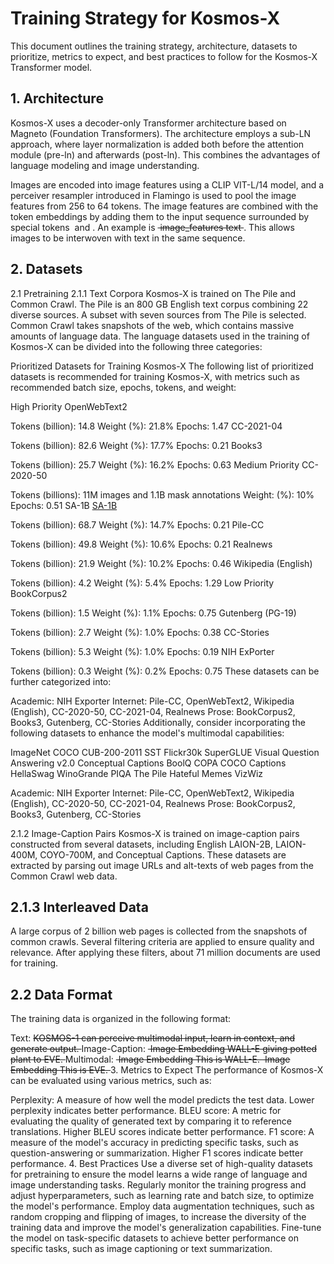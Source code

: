 # Training Strategy for Kosmos-X
This document outlines the training strategy, architecture, datasets to prioritize, metrics to expect, and best practices to follow for the Kosmos-X Transformer model.

## 1. Architecture
Kosmos-X uses a decoder-only Transformer architecture based on Magneto (Foundation Transformers). The architecture employs a sub-LN approach, where layer normalization is added both before the attention module (pre-ln) and afterwards (post-ln). This combines the advantages of language modeling and image understanding.

Images are encoded into image features using a CLIP VIT-L/14 model, and a perceiver resampler introduced in Flamingo is used to pool the image features from 256 to 64 tokens. The image features are combined with the token embeddings by adding them to the input sequence surrounded by special tokens <image> and </image>. An example is <s> <image> image_features </image> text </s>. This allows images to be interwoven with text in the same sequence.

## 2. Datasets
2.1 Pretraining
2.1.1 Text Corpora
Kosmos-X is trained on The Pile and Common Crawl. The Pile is an 800 GB English text corpus combining 22 diverse sources. A subset with seven sources from The Pile is selected. Common Crawl takes snapshots of the web, which contains massive amounts of language data. The language datasets used in the training of Kosmos-X can be divided into the following three categories:

Prioritized Datasets for Training Kosmos-X
The following list of prioritized datasets is recommended for training Kosmos-X, with metrics such as recommended batch size, epochs, tokens, and weight:

High Priority
OpenWebText2

Tokens (billion): 14.8
Weight (%): 21.8%
Epochs: 1.47
CC-2021-04

Tokens (billion): 82.6
Weight (%): 17.7%
Epochs: 0.21
Books3

Tokens (billion): 25.7
Weight (%): 16.2%
Epochs: 0.63
Medium Priority
CC-2020-50


Tokens (billions): 11M images and 1.1B mask annotations
Weight: (%): 10%
Epochs: 0.51
SA-1B
[SA-1B](https://ai.facebook.com/datasets/segment-anything-downloads/)

Tokens (billion): 68.7
Weight (%): 14.7%
Epochs: 0.21
Pile-CC

Tokens (billion): 49.8
Weight (%): 10.6%
Epochs: 0.21
Realnews

Tokens (billion): 21.9
Weight (%): 10.2%
Epochs: 0.46
Wikipedia (English)

Tokens (billion): 4.2
Weight (%): 5.4%
Epochs: 1.29
Low Priority
BookCorpus2

Tokens (billion): 1.5
Weight (%): 1.1%
Epochs: 0.75
Gutenberg (PG-19)

Tokens (billion): 2.7
Weight (%): 1.0%
Epochs: 0.38
CC-Stories

Tokens (billion): 5.3
Weight (%): 1.0%
Epochs: 0.19
NIH ExPorter

Tokens (billion): 0.3
Weight (%): 0.2%
Epochs: 0.75
These datasets can be further categorized into:

Academic: NIH Exporter
Internet: Pile-CC, OpenWebText2, Wikipedia (English), CC-2020-50, CC-2021-04, Realnews
Prose: BookCorpus2, Books3, Gutenberg, CC-Stories
Additionally, consider incorporating the following datasets to enhance the model's multimodal capabilities:

ImageNet
COCO
CUB-200-2011
SST
Flickr30k
SuperGLUE
Visual Question Answering v2.0
Conceptual Captions
BoolQ
COPA
COCO Captions
HellaSwag
WinoGrande
PIQA
The Pile
Hateful Memes
VizWiz

Academic: NIH Exporter
Internet: Pile-CC, OpenWebText2, Wikipedia (English), CC-2020-50, CC-2021-04, Realnews
Prose: BookCorpus2, Books3, Gutenberg, CC-Stories

2.1.2 Image-Caption Pairs
Kosmos-X is trained on image-caption pairs constructed from several datasets, including English LAION-2B, LAION-400M, COYO-700M, and Conceptual Captions. These datasets are extracted by parsing out image URLs and alt-texts of web pages from the Common Crawl web data.

## 2.1.3 Interleaved Data
A large corpus of 2 billion web pages is collected from the snapshots of common crawls. Several filtering criteria are applied to ensure quality and relevance. After applying these filters, about 71 million documents are used for training.

## 2.2 Data Format
The training data is organized in the following format:

Text: <s> KOSMOS-1 can perceive multimodal input, learn in context, and generate output. </s>
Image-Caption: <s> <image> Image Embedding </image> WALL-E giving potted plant to EVE. </s>
Multimodal: <s> <image> Image Embedding </image> This is WALL-E. <image> Image Embedding </image> This is EVE. </s>
3. Metrics to Expect
The performance of Kosmos-X can be evaluated using various metrics, such as:

Perplexity: A measure of how well the model predicts the test data. Lower perplexity indicates better performance.
BLEU score: A metric for evaluating the quality of generated text by comparing it to reference translations. Higher BLEU scores indicate better performance.
F1 score: A measure of the model's accuracy in predicting specific tasks, such as question-answering or summarization. Higher F1 scores indicate better performance.
4. Best Practices
Use a diverse set of high-quality datasets for pretraining to ensure the model learns a wide range of language and image understanding tasks.
Regularly monitor the training progress and adjust hyperparameters, such as learning rate and batch size, to optimize the model's performance.
Employ data augmentation techniques, such as random cropping and flipping of images, to increase the diversity of the training data and improve the model's generalization capabilities.
Fine-tune the model on task-specific datasets to achieve better performance on specific tasks, such as image captioning or text summarization.